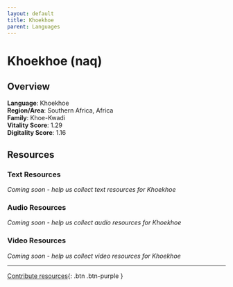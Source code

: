 ```yaml
---
layout: default
title: Khoekhoe
parent: Languages
---
```


# Khoekhoe (naq)

## Overview

**Language**: Khoekhoe  
**Region/Area**: Southern Africa, Africa  
**Family**: Khoe-Kwadi  
**Vitality Score**: 1.29  
**Digitality Score**: 1.16  

## Resources

### Text Resources
*Coming soon - help us collect text resources for Khoekhoe*

### Audio Resources
*Coming soon - help us collect audio resources for Khoekhoe*

### Video Resources
*Coming soon - help us collect video resources for Khoekhoe*

---

[Contribute resources](https://fairtrain.github.io/){: .btn .btn-purple }
